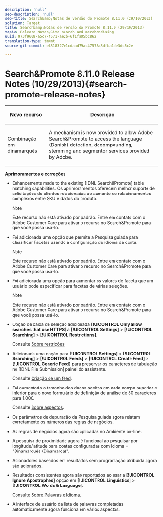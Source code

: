```yaml
---
description: 'null'
seo-description: 'null'
seo-title: Search&amp;Notas de versão do Promote 8.11.0 (29/10/2013)
solution: Target
title: Search&amp;Notas de versão do Promote 8.11.0 (29/10/2013)
topic: Release Notes,Site search and merchandising
uuid: 973f9608-a5c7-4571-ae2b-6f1fa05bc862
translation-type: tm+mt
source-git-commit: ef818327e1cdaad79ac47575a8dfba1de3dc5c2e

---
```



# Search&amp;Promote 8.11.0 Release Notes (10/29/2013){#search-promote-release-notes}

<table> 
 <thead> 
  <tr> 
   <th colname="col1" class="entry"> <p>Novo recurso </p> </th> 
   <th colname="col2" class="entry"> <p>Descrição </p> </th> 
  </tr> 
 </thead>
 <tbody> 
  <tr> 
   <td colname="col1"> <p> Combinação em dinamarquês </p> </td> 
   <td colname="col2"> <p> A mechanism is now provided to allow <span class="keyword"> Adobe Search&amp;Promote</span> to access the language (Danish) detection, decompounding, stemming and segmentor services provided by Adobe. </p> </td> 
  </tr> 
 </tbody> 
</table>

**Aprimoramentos e correções**

* Enhancements made to the existing [!DNL Search&Promote] table matching capabilities. Os aprimoramentos oferecem melhor suporte de solicitações de clientes relacionadas ao aumento de relacionamentos complexos entre SKU e dados do produto.

   >[!NOTE]
   >
   >Este recurso não está ativado por padrão. Entre em contato com o Adobe Customer Care para ativar o recurso no Search&amp;Promote para que você possa usá-lo.

* Foi adicionada uma opção que permite a Pesquisa guiada para classificar Facetas usando a configuração de idioma da conta.

   >[!NOTE]
   Este recurso não está ativado por padrão. Entre em contato com o Adobe Customer Care para ativar o recurso no Search&amp;Promote para que você possa usá-lo.

* Foi adicionada uma opção para aumentar os valores de faceta que um usuário pode especificar para facetas de várias seleções.

   >[!NOTE]
   Este recurso não está ativado por padrão. Entre em contato com o Adobe Customer Care para ativar o recurso no Search&amp;Promote para que você possa usá-lo.

* Opção de caixa de seleção adicionada **[!UICONTROL Only allow searches that use HTTPS]** a **[!UICONTROL Settings]** > **[!UICONTROL Searching]** > **[!UICONTROL Restrictions]**.

   Consulte [Sobre restrições](../c-about-settings-menu/c-about-searching-menu.md#concept_B5B527E04EBF4E9AB5956EEF881DDBF1).

* Adicionada uma opção para **[!UICONTROL Settings]** > **[!UICONTROL Searching]** > **[!UICONTROL Feeds]** > **[!UICONTROL Create Feed]** > **[!UICONTROL Generic Feed]** para preservar os caracteres de tabulação no [!DNL File Submission] painel do assistente.

   Consulte [Criação de um feed](../c-about-settings-menu/c-about-searching-menu.md#task_63179C1FC359497483CD6CE13FD1C250).

* Foi aumentado o tamanho dos dados aceitos em cada campo superior e inferior para o novo formulário de definição de análise de 80 caracteres para 1.000.

   Consulte [Sobre aspectos](../c-about-design-menu/c-about-facets.md#concept_FA912B3B41EE493DB2F492D188457FF5).

* Os parâmetros de depuração da Pesquisa guiada agora relatam corretamente os números das regras de negócios.
* As regras de negócios agora são aplicadas no Ambiente on-line.
* A pesquisa de proximidade agora é funcional ao pesquisar por longitude/latitude para contas configuradas com Idioma = &quot;Dinamarquês (Dinamarca)&quot;.
* Acionadores baseados em resultados sem programação atribuída agora são acionados.
* Resultados consistentes agora são reportados ao usar a **[!UICONTROL Ignore Apostrophes]** opção em **[!UICONTROL Linguistics]** > **[!UICONTROL Words & Language]**.

   Consulte [Sobre Palavras e Idioma](../c-about-linguistics-menu/c-about-words-and-language.md#concept_CEB4B9576F3C4E2EB87B352EEC738D79).

* A interface de usuário da lista de palavras completadas automaticamente agora funciona em vários aspectos.

